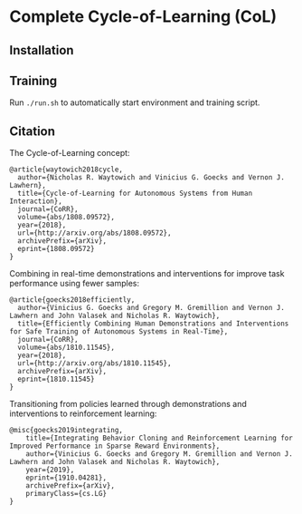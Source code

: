 # Complete Cycle-of-Learning (CoL)

## Installation

## Training

Run ```./run.sh``` to automatically start environment and training script.

## Citation

The Cycle-of-Learning concept:  
```
@article{waytowich2018cycle,
  author={Nicholas R. Waytowich and Vinicius G. Goecks and Vernon J. Lawhern},
  title={Cycle-of-Learning for Autonomous Systems from Human Interaction},
  journal={CoRR},
  volume={abs/1808.09572},
  year={2018},
  url={http://arxiv.org/abs/1808.09572},
  archivePrefix={arXiv},
  eprint={1808.09572}
}
```

Combining in real-time demonstrations and interventions for improve task performance using fewer samples:  
```
@article{goecks2018efficiently,
  author={Vinicius G. Goecks and Gregory M. Gremillion and Vernon J. Lawhern and John Valasek and Nicholas R. Waytowich},
  title={Efficiently Combining Human Demonstrations and Interventions for Safe Training of Autonomous Systems in Real-Time},
  journal={CoRR},
  volume={abs/1810.11545},
  year={2018},
  url={http://arxiv.org/abs/1810.11545},
  archivePrefix={arXiv},
  eprint={1810.11545}
}
```

Transitioning from policies learned through demonstrations and interventions to reinforcement learning:  
```
@misc{goecks2019integrating,
    title={Integrating Behavior Cloning and Reinforcement Learning for Improved Performance in Sparse Reward Environments},
    author={Vinicius G. Goecks and Gregory M. Gremillion and Vernon J. Lawhern and John Valasek and Nicholas R. Waytowich},
    year={2019},
    eprint={1910.04281},
    archivePrefix={arXiv},
    primaryClass={cs.LG}
}
```

